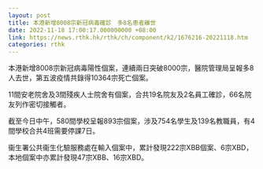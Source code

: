 ```yaml
---
layout: post
title: 本港新增8008宗新冠病毒確診　多8名患者離世
date: 2022-11-18 17:00:17.000000000 +08:00
link: https://news.rthk.hk/rthk/ch/component/k2/1676216-20221118.htm
categories: rthk
---
```


本港新增8008宗新冠病毒陽性個案，連續兩日突破8000宗，醫院管理局呈報多8人去世，第五波疫情共錄得10364宗死亡個案。

11間安老院舍及3間殘疾人士院舍有個案，合共19名院友及2名員工確診，66名院友列作密切接觸者。

截至今日中午，580間學校呈報893宗個案，涉及754名學生及139名教職員，有4間學校合共4班需要停課7日。

衞生署公共衞生化驗服務處在輸入個案中，累計發現222宗XBB個案、6宗XBD，本地個案中亦累計發現47宗XBB、16宗XBD。

